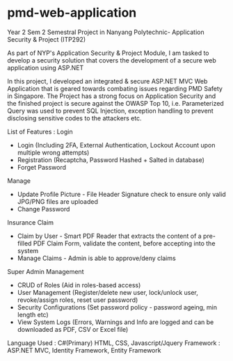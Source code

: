# pmd-web-application
Year 2 Sem 2 Semestral Project in Nanyang Polytechnic- Application Security & Project (ITP292)

As part of NYP's Application Security & Project Module, I am tasked to develop a security solution that covers the development of a secure web application using ASP.NET

In this project, I developed an integrated & secure ASP.NET MVC Web Application that is geared towards combating issues regarding PMD Safety in Singapore.
The Project has a strong focus on Application Security and the finished project is secure against the OWASP Top 10, i.e. Parameterized Query was used to prevent SQL Injection, exception handling to prevent disclosing sensitive codes to the attackers etc.

List of Features :
Login
- Login (Including 2FA, External Authentication, Lockout Account upon multiple wrong attempts)
- Registration (Recaptcha, Password Hashed + Salted in database)
- Forget Password

Manage
- Update Profile Picture - File Header Signature check to ensure only valid JPG/PNG files are uploaded
- Change Password

Insurance Claim
- Claim by User - Smart PDF Reader that extracts the content of a pre-filled PDF Claim Form, validate the content, before accepting into the system
- Manage Claims - Admin is able to approve/deny claims

Super Admin Management
- CRUD of Roles (Aid in roles-based access)
- User Management (Register/delete new user, lock/unlock user, revoke/assign roles, reset user password)
- Security Configurations (Set password policy - password ageing, min length etc)
- View System Logs (Errors, Warnings and Info are logged and can be downloaded as PDF, CSV or Excel file)

Language Used : C#(Primary) HTML, CSS, Javascript/Jquery
Framework : ASP.NET MVC, Identity Framework, Entity Framework
